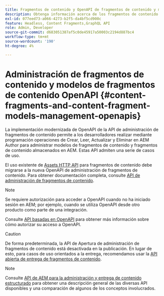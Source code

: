 ```yaml
---
title: Fragmentos de contenido y OpenAPI de fragmentos de contenido y modelos
description: Obtenga información acerca de los fragmentos de contenido y los modelos de fragmentos de contenido OpenAPI.
exl-id: 077eed73-a066-4273-b2f5-da4bf5cd900c
feature: Headless, Content Fragments,GraphQL API
role: Admin, Developer
source-git-commit: d683051387af5c0de45917a50003c2194d887bc4
workflow-type: tm+mt
source-wordcount: '190'
ht-degree: 4%

---
```


# Administración de fragmentos de contenido y modelos de fragmentos de contenido OpenAPI {#content-fragments-and-content-fragment-models-management-openapis}

La implementación modernizada de OpenAPI de la API de administración de fragmentos de contenido permite a los desarrolladores realizar mediante programación operaciones de Crear, Leer, Actualizar y Eliminar en AEM Author para administrar modelos de fragmentos de contenido y fragmentos de contenido almacenados en AEM. Estas API admiten una serie de casos de uso.

El uso existente de [Assets HTTP API](https://experienceleague.adobe.com/en/docs/experience-manager-cloud-service/content/assets/admin/mac-api-assets) para fragmentos de contenido debe migrarse a la nueva OpenAPI de administración de fragmentos de contenido. Para obtener documentación completa, consulte [API de administración de fragmentos de contenido](https://developer.adobe.com/experience-cloud/experience-manager-apis/api/stable/sites/).

>[!NOTE]
>
>Se requiere autorización para acceder a OpenAPI cuando no ha iniciado sesión en AEM; por ejemplo, cuando se utiliza OpenAPI desde otro producto como parte de una integración.
>
>Consulte [API basadas en OpenAPI](/help/implementing/developing/open-api-based-apis.md) para obtener más información sobre cómo autorizar su acceso a OpenAPI.

>[!CAUTION]
>
>De forma predeterminada, la API de Apertura de administración de fragmentos de contenido está desactivada en la publicación. En lugar de esto, para casos de uso orientados a la entrega, recomendamos usar la [API abierta de entrega de fragmentos de contenido](/help/headless/aem-content-fragment-delivery-with-openapi.md).

>[!NOTE]
>
>Consulte [API de AEM para la administración y entrega de contenido estructurado](/help/headless/apis-headless-and-content-fragments.md) para obtener una descripción general de las diversas API disponibles y una comparación de algunos de los conceptos involucrados.